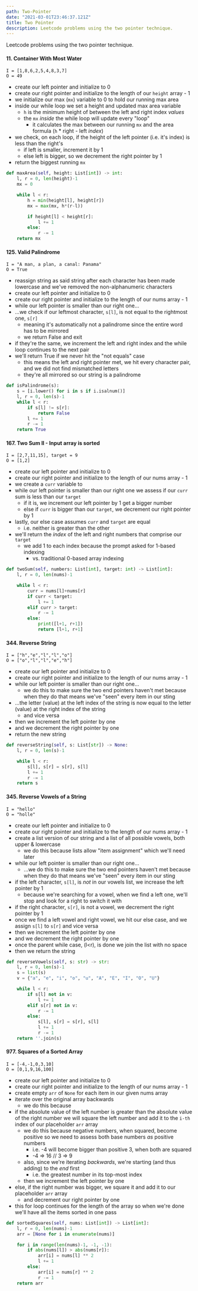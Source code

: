```yaml
---
path: Two-Pointer
date: "2021-03-01T23:46:37.121Z"
title: Two Pointer
description: Leetcode problems using the two pointer technique.
---
```


Leetcode problems using the two pointer technique.

#### 11. Container With Most Water

`I = [1,8,6,2,5,4,8,3,7]`<br/>
`O = 49`<br/>

- create our left pointer and initialize to 0
- create our right pointer and initialize to the length of our `height` array - 1
- we initialize our max (`mx`) variable to 0 to hold our running max area
- inside our while loop we set a height and updated max area variable
  - `h` is the minimum height of between the left and right index _values_
  - the `mx` _inside_ the while loop will update every "loop"
    - it calculates the max between our running `mx` and the area formula (`h` \* right - left _index_)
- we check, on each loop, if the height of the left pointer (i.e. it's index) is less than the right's
  - if left is smaller, increment it by 1
  - else left is bigger, so we decrement the right pointer by 1
- return the biggest running `mx`

```python
def maxArea(self, height: List[int]) -> int:
    l, r = 0, len(height)-1
    mx = 0

    while l < r:
        h = min(height[l], height[r])
        mx = max(mx, h*(r-l))

        if height[l] < height[r]:
            l += 1
        else:
            r -= 1
    return mx
```

#### 125. Valid Palindrome

`I = "A man, a plan, a canal: Panama"`<br/>
`O = True`<br/>

- reassign string as said string after each character has been made lowercase and we've removed the non-alphanumeric characters
- create our left pointer and initialize to 0
- create our right pointer and initialize to the length of our nums array - 1
- while our left pointer is smaller than our right one...
- ...we check if our leftmost character, `s[l]`, is not equal to the rightmost one, `s[r]`
  - meaning it's automatically not a palindrome since the entire word has to be mirrored
  - we return False and exit
- if they're the same, we increment the left and right index and the while loop continues to the next pair
- we'll return True if we never hit the "not equals" case
  - this means the left and right pointer met, we hit every character pair, and we did not find mismatched letters
  - they're all mirrored so our string is a palindrome

```python
def isPalindrome(s):
    s = [i.lower() for i in s if i.isalnum()]
    l, r = 0, len(s)-1
    while l < r:
        if s[l] != s[r]:
            return False
        l += 1
        r -= 1
    return True
```

#### 167. Two Sum II - Input array is sorted

`I = [2,7,11,15], target = 9`<br/>
`O = [1,2]`<br/>

- create our left pointer and initialize to 0
- create our right pointer and initialize to the length of our nums array - 1
- we create a `curr` variable to
- while our left pointer is smaller than our right one we assess if our `curr` sum is less than our `target`
  - if it is, we increment our left pointer by 1 get a bigger number
  - else if `curr` is bigger than our `target`, we decrement our right pointer by 1
- lastly, our else case assumes `curr` and `target` are equal
  - i.e. neither is greater than the other
- we'll return the _index_ of the left and right numbers that comprise our `target`
  - we add 1 to each index because the prompt asked for 1-based indexing
    - vs. traditional 0-based array indexing

```python
def twoSum(self, numbers: List[int], target: int) -> List[int]:
    l, r = 0, len(nums)-1

    while l < r:
        curr = nums[l]+nums[r]
        if curr < target:
            l += 1
        elif curr > target:
            r -= 1
        else:
            print([l+1, r+1])
            return [l+1, r+1]
```

#### 344. Reverse String

`I = ["h","e","l","l","o"]`<br/>
`O = ["o","l","l","e","h"]`<br/>

- create our left pointer and initialize to 0
- create our right pointer and initialize to the length of our nums array - 1
- while our left pointer is smaller than our right one...
  - we do this to make sure the two end pointers haven't met because when they do that means we've "seen" every item in our sting
- ...the letter (value) at the left index of the string is now equal to the letter (value) at the right index of the string
  - and vice versa
- then we increment the left pointer by one
- and we decrement the right pointer by one
- return the new string

```python
def reverseString(self, s: List[str]) -> None:
    l, r = 0, len(s)-1

    while l < r:
        s[l], s[r] = s[r], s[l]
        l += 1
        r -= 1
    return s
```

#### 345. Reverse Vowels of a String

`I = "hello"`<br/>
`O = "holle"`<br/>

- create our left pointer and initialize to 0
- create our right pointer and initialize to the length of our nums array - 1
- create a list version of our string and a list of all possible vowels, both upper & lowercase
  - we do this because lists allow "item assignment" which we'll need later
- while our left pointer is smaller than our right one...
  - ...we do this to make sure the two end pointers haven't met because when they do that means we've "seen" every item in our sting
- if the left character, `s[l]`, is _*not*_ in our vowels list, we increase the left pointer by 1
  - because we're searching for a vowel, when we find a left one, we'll stop and look for a right to switch it with
- if the right character, `s[r]`, is not a vowel, we decrement the right pointer by 1
- once we find a left vowel and right vowel, we hit our else case, and we assign `s[l]` to `s[r]` and vice versa
- then we increment the left pointer by one
- and we decrement the right pointer by one
- once the parent while case, (l<r), is done we join the list with no space
- then we return the string

```python
def reverseVowels(self, s: str) -> str:
    l, r = 0, len(s)-1
    s = list(s)
    v = {"a", "e", "i", "o", "u", "A", "E", "I", "O", "U"}

    while l < r:
        if s[l] not in v:
            l += 1
        elif s[r] not in v:
            r -= 1
        else:
            s[l], s[r] = s[r], s[l]
            l += 1
            r -= 1
    return ''.join(s)

```

#### 977. Squares of a Sorted Array

`I = [-4,-1,0,3,10]`<br/>
`O = [0,1,9,16,100]`<br/>

- create our left pointer and initialize to 0
- create our right pointer and initialize to the length of our nums array - 1
- create empty `arr` of `None` for each item in our given nums array
- iterate over the original array backwards
  - we do this because
- if the absolute value of the left number is greater than the absolute value of the right number we will square the left number and add it to the `i-th` index of our placeholder `arr` array
  - we do this because negative numbers, when squared, become positive so we need to assess both base numbers _as_ positive numbers
    - i.e. -4 will become bigger than positive 3, when both are squared
    - -4 => 16 // 3 => 9
  - also, since we're iterating _backwards_, we're starting (and thus adding) to the _end_ first
    - i.e. the greatest number in its top-most index
  - then we increment the left pointer by one
- else, if the right number was bigger, we square it and add it to our placeholder `arr` array
  - and decrement our right pointer by one
- this for loop continues for the length of the array so when we're done we'll have all the items sorted in one pass

```python
def sortedSquares(self, nums: List[int]) -> List[int]:
    l, r = 0, len(nums)-1
    arr = [None for i in enumerate(nums)]

    for i in range(len(nums)-1, -1, -1):
        if abs(nums[l]) > abs(nums[r]):
            arr[i] = nums[l] ** 2
            l += 1
        else:
            arr[i] = nums[r] ** 2
            r -= 1
    return arr
```
